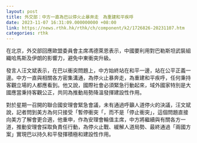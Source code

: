 ```yaml
---
layout: post
title: 外交部：中方一直為巴以停火止暴奔走　為重建和平疾呼
date: 2023-11-07 16:31:09.000000000 +08:00
link: https://news.rthk.hk/rthk/ch/component/k2/1726826-20231107.htm
categories: rthk
---
```


在北京，外交部回應歐盟委員會主席馮德萊恩表示，中國要利用對巴勒斯坦武裝組織哈馬斯及伊朗的影響力，避免中東衝突升級。

發言人汪文斌表示，在巴以衝突問題上，中方始終站在和平一邊，站在公平正義一邊。中方一直與相關各方密集溝通，為停火止暴奔走，為重建和平疾呼，任何秉持客觀立場的人都應看到。他又說，國際社會必須緊急行動起來，域外國家特別是大國應當秉持客觀公正，共同為推動局勢降溫發揮建設性作用。

對於星期一召開的聯合國安理會緊急會議，未有通過呼籲人道停火的決議，汪文斌說，記者問到美方為何只接受「暫停衝突「，而不是「停止衝突」，這個問題直接向美方了解會更合適，他重申，作為安理會輪值主席，中方將繼續與有關各方一道，推動安理會採取負責任行動，為停火止戰、緩解人道局勢、最終通過「兩國方案」實現巴以持久和平發揮積極和建設性作用。
